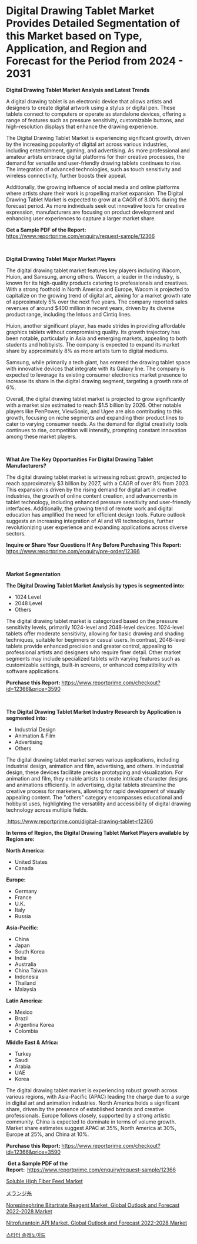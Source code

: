 <p><h1>Digital Drawing Tablet Market Provides Detailed Segmentation of this Market based on Type, Application, and Region and Forecast for the Period from 2024 - 2031</h1></p><p><strong>Digital Drawing Tablet Market Analysis and Latest Trends</strong></p>
<p><p>A digital drawing tablet is an electronic device that allows artists and designers to create digital artwork using a stylus or digital pen. These tablets connect to computers or operate as standalone devices, offering a range of features such as pressure sensitivity, customizable buttons, and high-resolution displays that enhance the drawing experience. </p><p>The Digital Drawing Tablet Market is experiencing significant growth, driven by the increasing popularity of digital art across various industries, including entertainment, gaming, and advertising. As more professional and amateur artists embrace digital platforms for their creative processes, the demand for versatile and user-friendly drawing tablets continues to rise. The integration of advanced technologies, such as touch sensitivity and wireless connectivity, further boosts their appeal. </p><p>Additionally, the growing influence of social media and online platforms where artists share their work is propelling market expansion. The Digital Drawing Tablet Market is expected to grow at a CAGR of 8.00% during the forecast period. As more individuals seek out innovative tools for creative expression, manufacturers are focusing on product development and enhancing user experiences to capture a larger market share.</p></p>
<p><strong>Get a Sample PDF of the Report:&nbsp;</strong> <a href="https://www.reportprime.com/enquiry/request-sample/12366">https://www.reportprime.com/enquiry/request-sample/12366</a></p>
<p>&nbsp;</p>
<p><strong>Digital Drawing Tablet Major Market Players</strong></p>
<p><p>The digital drawing tablet market features key players including Wacom, Huion, and Samsung, among others. Wacom, a leader in the industry, is known for its high-quality products catering to professionals and creatives. With a strong foothold in North America and Europe, Wacom is projected to capitalize on the growing trend of digital art, aiming for a market growth rate of approximately 5% over the next five years. The company reported sales revenues of around $400 million in recent years, driven by its diverse product range, including the Intuos and Cintiq lines.</p><p>Huion, another significant player, has made strides in providing affordable graphics tablets without compromising quality. Its growth trajectory has been notable, particularly in Asia and emerging markets, appealing to both students and hobbyists. The company is expected to expand its market share by approximately 8% as more artists turn to digital mediums. </p><p>Samsung, while primarily a tech giant, has entered the drawing tablet space with innovative devices that integrate with its Galaxy line. The company is expected to leverage its existing consumer electronics market presence to increase its share in the digital drawing segment, targeting a growth rate of 6%.</p><p>Overall, the digital drawing tablet market is projected to grow significantly with a market size estimated to reach $1.5 billion by 2026. Other notable players like PenPower, ViewSonic, and Ugee are also contributing to this growth, focusing on niche segments and expanding their product lines to cater to varying consumer needs. As the demand for digital creativity tools continues to rise, competition will intensify, prompting constant innovation among these market players.</p></p>
<p>&nbsp;</p>
<p><strong>What Are The Key Opportunities For Digital Drawing Tablet Manufacturers?</strong></p>
<p><p>The digital drawing tablet market is witnessing robust growth, projected to reach approximately $3 billion by 2027, with a CAGR of over 8% from 2023. This expansion is driven by the rising demand for digital art in creative industries, the growth of online content creation, and advancements in tablet technology, including enhanced pressure sensitivity and user-friendly interfaces. Additionally, the growing trend of remote work and digital education has amplified the need for efficient design tools. Future outlook suggests an increasing integration of AI and VR technologies, further revolutionizing user experience and expanding applications across diverse sectors.</p></p>
<p><strong>Inquire or Share Your Questions If Any Before Purchasing This Report:</strong> <a href="https://www.reportprime.com/enquiry/pre-order/12366">https://www.reportprime.com/enquiry/pre-order/12366</a></p>
<p>&nbsp;</p>
<p><strong>Market Segmentation</strong></p>
<p><strong>The Digital Drawing Tablet Market Analysis by types is segmented into:</strong></p>
<p><ul><li>1024 Level</li><li>2048 Level</li><li>Others</li></ul></p>
<p><p>The digital drawing tablet market is categorized based on the pressure sensitivity levels, primarily 1024-level and 2048-level devices. 1024-level tablets offer moderate sensitivity, allowing for basic drawing and shading techniques, suitable for beginners or casual users. In contrast, 2048-level tablets provide enhanced precision and greater control, appealing to professional artists and designers who require finer detail. Other market segments may include specialized tablets with varying features such as customizable settings, built-in screens, or enhanced compatibility with software applications.</p></p>
<p><strong>Purchase this Report:&nbsp;</strong><a href="https://www.reportprime.com/checkout?id=12366&price=3590">https://www.reportprime.com/checkout?id=12366&price=3590</a></p>
<p>&nbsp;</p>
<p><strong>The Digital Drawing Tablet Market Industry Research by Application is segmented into:</strong></p>
<p><ul><li>Industrial Design</li><li>Animation & Film</li><li>Advertising</li><li>Others</li></ul></p>
<p><p>The digital drawing tablet market serves various applications, including industrial design, animation and film, advertising, and others. In industrial design, these devices facilitate precise prototyping and visualization. For animation and film, they enable artists to create intricate character designs and animations efficiently. In advertising, digital tablets streamline the creative process for marketers, allowing for rapid development of visually appealing content. The "others" category encompasses educational and hobbyist uses, highlighting the versatility and accessibility of digital drawing technology across multiple fields.</p></p>
<p><a href="https://www.reportprime.com/digital-drawing-tablet-r12366">&nbsp;https://www.reportprime.com/digital-drawing-tablet-r12366</a></p>
<p><strong>In terms of Region, the Digital Drawing Tablet Market Players available by Region are:</strong></p>
<p>
    <p> <strong> North America: </strong>
        <ul>
            <li>United States</li>
            <li>Canada</li>
        </ul>
        </p> 
    <p> <strong> Europe: </strong>
        <ul>
            <li>Germany</li>
            <li>France</li>
            <li>U.K.</li>
            <li>Italy</li>
            <li>Russia</li>
        </ul>
        </p> 
    <p> <strong> Asia-Pacific: </strong>
        <ul>
            <li>China</li>
            <li>Japan</li>
            <li>South Korea</li>
            <li>India</li>
            <li>Australia</li>
            <li>China Taiwan</li>
            <li>Indonesia</li>
            <li>Thailand</li>
            <li>Malaysia</li>
        </ul>
        </p> 
    <p> <strong> Latin America: </strong>
        <ul>
            <li>Mexico</li>
            <li>Brazil</li>
            <li>Argentina Korea</li>
            <li>Colombia</li>
        </ul>
        </p> 
    <p> <strong> Middle East & Africa: </strong>
        <ul>
            <li>Turkey</li>
            <li>Saudi</li>
            <li>Arabia</li>
            <li>UAE</li>
            <li>Korea</li>
        </ul>
    </p>
    </p>
<p><p>The digital drawing tablet market is experiencing robust growth across various regions, with Asia-Pacific (APAC) leading the charge due to a surge in digital art and animation industries. North America holds a significant share, driven by the presence of established brands and creative professionals. Europe follows closely, supported by a strong artistic community. China is expected to dominate in terms of volume growth. Market share estimates suggest APAC at 35%, North America at 30%, Europe at 25%, and China at 10%.</p></p>
<p><strong>Purchase this Report: </strong><a href="https://www.reportprime.com/checkout?id=12366&price=3590">https://www.reportprime.com/checkout?id=12366&price=3590</a></p>
<p>&nbsp;<strong>Get a Sample PDF of the Report:&nbsp;&nbsp;</strong><a href="https://www.reportprime.com/enquiry/request-sample/12366">https://www.reportprime.com/enquiry/request-sample/12366</a></p>
<p><strong></strong></p>
<p><p><a href="https://issuu.com/reportprime-2/docs/soluble-high-fiber-feed-market-size_ab1fd26470be9c">Soluble High Fiber Feed Market</a></p><p><a href="https://medium.com/@ertg45hg/%E3%83%A1%E3%83%A9%E3%83%B3%E3%82%B8%E3%83%A4%E3%83%BC%E3%83%B3%E5%B8%82%E5%A0%B4%E3%81%AE%E3%83%88%E3%83%AC%E3%83%B3%E3%83%89-%E7%94%A8%E9%80%94-%E3%81%8A%E3%82%88%E3%81%B3%E5%9C%B0%E5%9F%9F%E5%B8%82%E5%A0%B4%E3%81%AE%E6%B4%9E%E5%AF%9F%E3%81%AE%E8%83%8C%E5%BE%8C%E3%81%AB%E3%81%82%E3%82%8B%E6%8E%A8%E9%80%B2%E8%A6%81%E5%9B%A0-2024-2031-c5dfa2bd0db2">メランジ糸</a></p><p><a href="https://www.linkedin.com/pulse/in-depth-analysis-global-norepinephrine-bitartrate-reagent-d3hgf?trackingId=u6DFJ%2BTUQx%2BFuYcWE8Zlvw%3D%3D">Norepinephrine Bitartrate Reagent Market, Global Outlook and Forecast 2022-2028 Market</a></p><p><a href="https://www.linkedin.com/pulse/global-nitrofurantoin-api-market-outlook-forecast-2022-2028-6mflf?trackingId=7xMln6kPRB2BMZMup82kiA%3D%3D">Nitrofurantoin API Market, Global Outlook and Forecast 2022-2028 Market</a></p><p><a href="https://medium.com/@afsanamia652/%EC%8A%A4%ED%83%80%ED%84%B0-%EC%86%94%EB%A0%88%EB%85%B8%EC%9D%B4%EB%93%9C-%EC%8B%9C%EC%9E%A5-%EA%B8%80%EB%A1%9C%EB%B2%8C-%EC%8B%9C%EC%9E%A5-%EB%8F%99%ED%96%A5-%EB%B0%8F-%EC%8B%9C%EC%9E%A5-%EC%A0%84%EB%A7%9D-2024-2031-ee24d4e6ae70">스타터 솔레노이드</a></p></p>